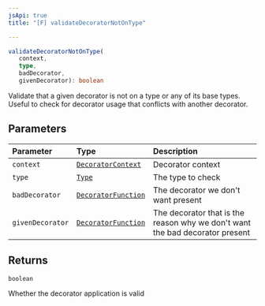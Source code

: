 ```yaml
---
jsApi: true
title: "[F] validateDecoratorNotOnType"

---
```

```ts
validateDecoratorNotOnType(
   context, 
   type, 
   badDecorator, 
   givenDecorator): boolean
```

Validate that a given decorator is not on a type or any of its base types.
Useful to check for decorator usage that conflicts with another decorator.

## Parameters

| Parameter | Type | Description |
| :------ | :------ | :------ |
| `context` | [`DecoratorContext`](../interfaces/DecoratorContext.md) | Decorator context |
| `type` | [`Type`](../type-aliases/Type.md) | The type to check |
| `badDecorator` | [`DecoratorFunction`](../interfaces/DecoratorFunction.md) | The decorator we don't want present |
| `givenDecorator` | [`DecoratorFunction`](../interfaces/DecoratorFunction.md) | The decorator that is the reason why we don't want the bad decorator present |

## Returns

`boolean`

Whether the decorator application is valid
